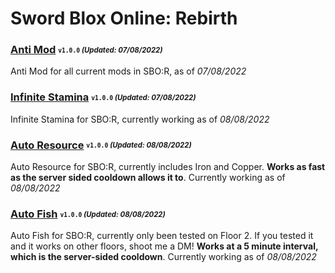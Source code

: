 # Sword Blox Online: Rebirth

### [Anti Mod](/Scripts/antimod.lua) <sub><sup>`v1.0.0` *(Updated: 07/08/2022)*</sup></sub>
Anti Mod for all current mods in SBO:R, as of *07/08/2022*

### [Infinite Stamina](/Scripts/infinitestamina.lua) <sub><sup>`v1.0.0` *(Updated: 07/08/2022)*</sup></sub>
Infinite Stamina for SBO:R, currently working as of *08/08/2022*

### [Auto Resource](/Scripts/autoresource.lua) <sub><sup>`v1.0.0` *(Updated: 08/08/2022)*</sup></sub>
Auto Resource for SBO:R, currently includes Iron and Copper. **Works as fast as the server sided cooldown allows it to**. Currently working as of *08/08/2022*

### [Auto Fish](/Scripts/autofish.lua) <sub><sup>`v1.0.0` *(Updated: 08/08/2022)*</sup></sub>
Auto Fish for SBO:R, currently only been tested on Floor 2. If you tested it and it works on other floors, shoot me a DM! **Works at a 5 minute interval, which is the server-sided cooldown**. Currently working as of *08/08/2022*
